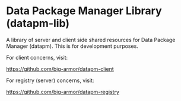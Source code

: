 # Data Package Manager Library (datapm-lib)

A library of server and client side shared resources for Data Package Manager (datapm). This is for development purposes.

For client concerns, visit:

https://github.com/big-armor/datapm-client

For registry (server) concerns, visit:

https://github.com/big-armor/datapm-registry
